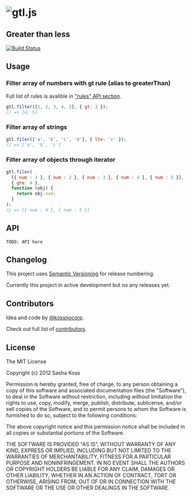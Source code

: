 # ![gtl.js](http://f.cl.ly/items/1s3T1h1q1Z3l2F3E2s45/gtl_logo.png)
## Greater than less

[![Build Status](https://secure.travis-ci.org/kossnocorp/gtl.png?branch=master)](http://travis-ci.org/kossnocorp/gtl)

## Usage

### Filter array of numbers with gt rule (alias to greaterThan)

Full list of rules is avalible in ["rules" API section](#changelog).

``` js
gtl.filter([1, 2, 3, 4, 5], { gt: 3 });
// => [4, 5]
```

### Filter array of strings

``` js
gtl.filer(['a', 'b', 'c', 'd'], { lte: 'c' });
// => ['a', 'b', 'c']
```

### Filter array of objects through iterator

``` js
gtl.filer(
  [{ num : 1 }, { num : 2 }, { num : 3 }, { num : 4 }, { num : 5 }],
  { gte: 4 },
  function (obj) {
    return obj.num;
  }
);
// => [{ num : 4 }, { num : 5 }]
```

## API

```
TODO: API here
```

## Changelog

This project uses [Semantic Versioning](http://semver.org/) for release numbering.

Currently this project in active development but no any releases yet.

## Contributors

Idea and code by [@kossnocorp](http://koss.nocorp.me/).

Check out full list of [contributors](https://github.com/kossnocorp/gtl/contributors).

## License

The MIT License

Copyright (c) 2012 Sasha Koss

Permission is hereby granted, free of charge, to any person obtaining a copy of this software and associated documentation files (the "Software"), to deal in the Software without restriction, including without limitation the rights to use, copy, modify, merge, publish, distribute, sublicense, and/or sell copies of the Software, and to permit persons to whom the Software is furnished to do so, subject to the following conditions:

The above copyright notice and this permission notice shall be included in all copies or substantial portions of the Software.

THE SOFTWARE IS PROVIDED "AS IS", WITHOUT WARRANTY OF ANY KIND, EXPRESS OR IMPLIED, INCLUDING BUT NOT LIMITED TO THE WARRANTIES OF MERCHANTABILITY, FITNESS FOR A PARTICULAR PURPOSE AND NONINFRINGEMENT. IN NO EVENT SHALL THE AUTHORS OR COPYRIGHT HOLDERS BE LIABLE FOR ANY CLAIM, DAMAGES OR OTHER LIABILITY, WHETHER IN AN ACTION OF CONTRACT, TORT OR OTHERWISE, ARISING FROM, OUT OF OR IN CONNECTION WITH THE SOFTWARE OR THE USE OR OTHER DEALINGS IN THE SOFTWARE.